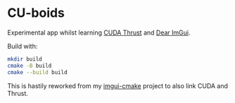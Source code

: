 # CU-boids

Experimental app whilst learning [CUDA Thrust](https://docs.nvidia.com/cuda/archive/12.3.0/thrust/index.html) and [Dear ImGui](https://github.com/ocornut/imgui).

Build with:

```sh
mkdir build
cmake -B build
cmake --build build
```

This is hastily reworked from my [imgui-cmake](https://github.com/alexallmont/imgui-cmake) project to also link CUDA and Thrust.
